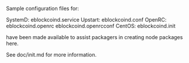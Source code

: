 Sample configuration files for:

SystemD: eblockcoind.service
Upstart: eblockcoind.conf
OpenRC:  eblockcoind.openrc
         eblockcoind.openrcconf
CentOS:  eblockcoind.init

have been made available to assist packagers in creating node packages here.

See doc/init.md for more information.
